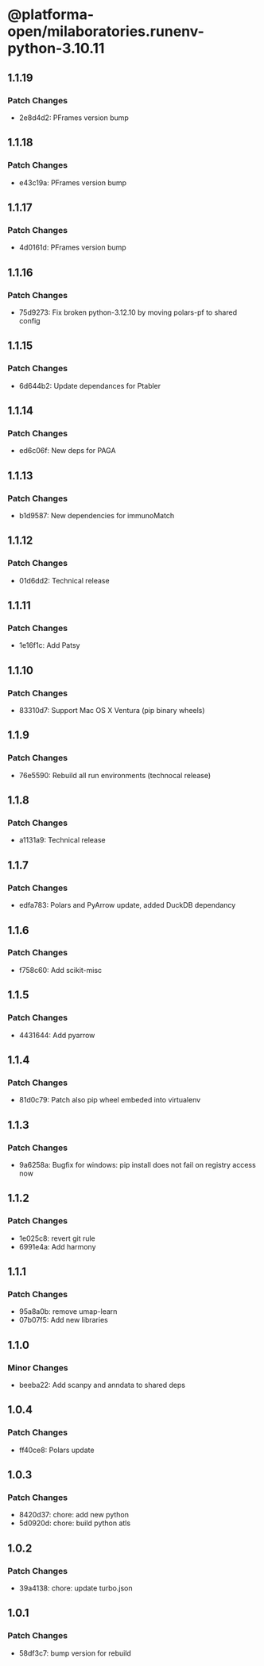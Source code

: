 # @platforma-open/milaboratories.runenv-python-3.10.11

## 1.1.19

### Patch Changes

- 2e8d4d2: PFrames version bump

## 1.1.18

### Patch Changes

- e43c19a: PFrames version bump

## 1.1.17

### Patch Changes

- 4d0161d: PFrames version bump

## 1.1.16

### Patch Changes

- 75d9273: Fix broken python-3.12.10 by moving polars-pf to shared config

## 1.1.15

### Patch Changes

- 6d644b2: Update dependances for Ptabler

## 1.1.14

### Patch Changes

- ed6c06f: New deps for PAGA

## 1.1.13

### Patch Changes

- b1d9587: New dependencies for immunoMatch

## 1.1.12

### Patch Changes

- 01d6dd2: Technical release

## 1.1.11

### Patch Changes

- 1e16f1c: Add Patsy

## 1.1.10

### Patch Changes

- 83310d7: Support Mac OS X Ventura (pip binary wheels)

## 1.1.9

### Patch Changes

- 76e5590: Rebuild all run environments (technocal release)

## 1.1.8

### Patch Changes

- a1131a9: Technical release

## 1.1.7

### Patch Changes

- edfa783: Polars and PyArrow update, added DuckDB dependancy

## 1.1.6

### Patch Changes

- f758c60: Add scikit-misc

## 1.1.5

### Patch Changes

- 4431644: Add pyarrow

## 1.1.4

### Patch Changes

- 81d0c79: Patch also pip wheel embeded into virtualenv

## 1.1.3

### Patch Changes

- 9a6258a: Bugfix for windows: pip install does not fail on registry access now

## 1.1.2

### Patch Changes

- 1e025c8: revert git rule
- 6991e4a: Add harmony

## 1.1.1

### Patch Changes

- 95a8a0b: remove umap-learn
- 07b07f5: Add new libraries

## 1.1.0

### Minor Changes

- beeba22: Add scanpy and anndata to shared deps

## 1.0.4

### Patch Changes

- ff40ce8: Polars update

## 1.0.3

### Patch Changes

- 8420d37: chore: add new python
- 5d0920d: chore: build python atls

## 1.0.2

### Patch Changes

- 39a4138: chore: update turbo.json

## 1.0.1

### Patch Changes

- 58df3c7: bump version for rebuild
